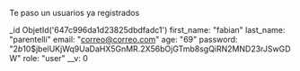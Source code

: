 Te paso un usuarios ya registrados 

_id ObjetId('647c996da1d23825dbdfadc1')
first_name: "fabian"
last_name: "parentelli"
email: "correo@correo.com"
age: "69"
password: "$2b$10$jbelUKjWq9UaDaHX5GnMR.2X56bOjGTmb8sgQiRN2MND23rJSwGDW"
role: "user"
__v: 0